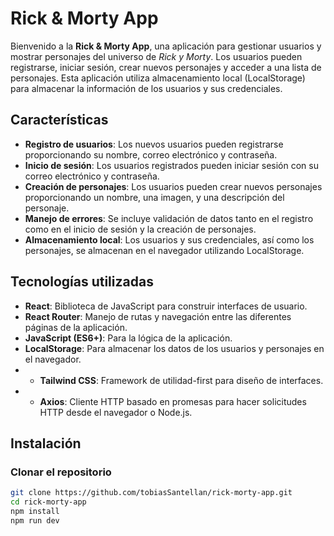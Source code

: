# Rick & Morty App

Bienvenido a la **Rick & Morty App**, una aplicación para gestionar usuarios y mostrar personajes del universo de *Rick y Morty*. Los usuarios pueden registrarse, iniciar sesión, crear nuevos personajes y acceder a una lista de personajes. Esta aplicación utiliza almacenamiento local (LocalStorage) para almacenar la información de los usuarios y sus credenciales.

## Características

- **Registro de usuarios**: Los nuevos usuarios pueden registrarse proporcionando su nombre, correo electrónico y contraseña.
- **Inicio de sesión**: Los usuarios registrados pueden iniciar sesión con su correo electrónico y contraseña.
- **Creación de personajes**: Los usuarios pueden crear nuevos personajes proporcionando un nombre, una imagen, y una descripción del personaje.
- **Manejo de errores**: Se incluye validación de datos tanto en el registro como en el inicio de sesión y la creación de personajes.
- **Almacenamiento local**: Los usuarios y sus credenciales, así como los personajes, se almacenan en el navegador utilizando LocalStorage.

## Tecnologías utilizadas

- **React**: Biblioteca de JavaScript para construir interfaces de usuario.
- **React Router**: Manejo de rutas y navegación entre las diferentes páginas de la aplicación.
- **JavaScript (ES6+)**: Para la lógica de la aplicación.
- **LocalStorage**: Para almacenar los datos de los usuarios y personajes en el navegador.
- - **Tailwind CSS**: Framework de utilidad-first para diseño de interfaces.
- - **Axios**: Cliente HTTP basado en promesas para hacer solicitudes HTTP desde el navegador o Node.js.
## Instalación

### Clonar el repositorio

```bash
git clone https://github.com/tobiasSantellan/rick-morty-app.git
cd rick-morty-app
npm install
npm run dev
